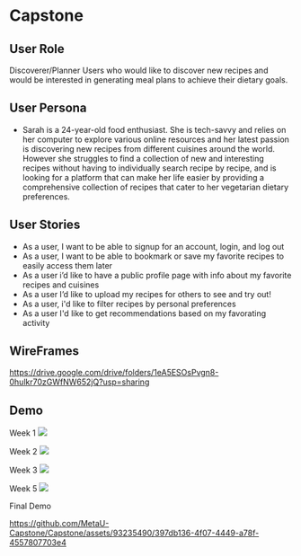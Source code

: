 # Capstone

## User Role
Discoverer/Planner
Users who would like to discover new recipes and would be interested in generating meal plans to achieve their dietary goals.

 ## User Persona
- Sarah is a 24-year-old food enthusiast. She is tech-savvy and relies on her computer to explore various online resources and her latest passion is discovering new recipes from different cuisines around the world. However she struggles to find a collection of new and interesting recipes without having to individually search recipe by recipe, and is looking for a platform that can make her life easier by providing a comprehensive collection of recipes that cater to her vegetarian dietary preferences. 


## User Stories
- As a user, I want to be able to signup for an account, login, and log out
- As a user, I want to be able to bookmark or save my favorite recipes to easily access them later
- As a user i’d like to have a public profile page with info about my favorite recipes and cuisines
- As a user I’d like to upload my recipes for others to see and try out!
- As a user, i'd like to filter recipes by personal preferences
- As a user I'd like to get recommendations based on my favorating activity

## WireFrames
https://drive.google.com/drive/folders/1eA5ESOsPvgn8-0hulkr70zGWfNW652jQ?usp=sharing

## Demo

Week 1
<a href="https://www.loom.com/share/6d976df7509441ff84e87fe92fdd34f8">
  <img style="max-width:300px;" src="https://cdn.loom.com/sessions/thumbnails/6d976df7509441ff84e87fe92fdd34f8-with-play.gif">
</a>

Week 2
<a href="https://www.loom.com/share/2cfaf8c353d244cbaee96ff382e6f446">
  <img style="max-width:300px;" src="https://cdn.loom.com/sessions/thumbnails/2cfaf8c353d244cbaee96ff382e6f446-with-play.gif">
</a>

Week 3
<a href="https://www.loom.com/share/8eab63eef58d45c9ba712f907dce7239">
  <img style="max-width:300px;" src="https://cdn.loom.com/sessions/thumbnails/8eab63eef58d45c9ba712f907dce7239-with-play.gif">
</a>

Week 5
<a href="https://www.loom.com/share/1aab1200e57341fc99c671d3b88eb4e8">
  <img style="max-width:300px;" src="https://cdn.loom.com/sessions/thumbnails/1aab1200e57341fc99c671d3b88eb4e8-with-play.gif">
</a>

Final Demo

https://github.com/MetaU-Capstone/Capstone/assets/93235490/397db136-4f07-4449-a78f-4557807703e4


